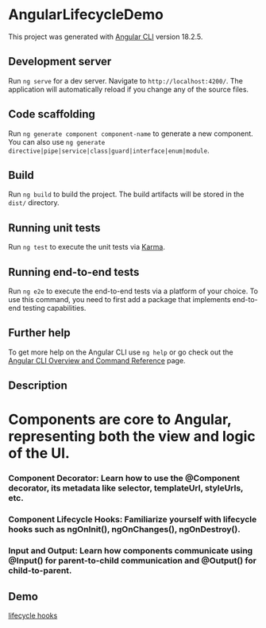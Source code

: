 # AngularLifecycleDemo

This project was generated with [Angular CLI](https://github.com/angular/angular-cli) version 18.2.5.

## Development server

Run `ng serve` for a dev server. Navigate to `http://localhost:4200/`. The application will automatically reload if you change any of the source files.

## Code scaffolding

Run `ng generate component component-name` to generate a new component. You can also use `ng generate directive|pipe|service|class|guard|interface|enum|module`.

## Build

Run `ng build` to build the project. The build artifacts will be stored in the `dist/` directory.

## Running unit tests

Run `ng test` to execute the unit tests via [Karma](https://karma-runner.github.io).

## Running end-to-end tests

Run `ng e2e` to execute the end-to-end tests via a platform of your choice. To use this command, you need to first add a package that implements end-to-end testing capabilities.

## Further help

To get more help on the Angular CLI use `ng help` or go check out the [Angular CLI Overview and Command Reference](https://angular.dev/tools/cli) page.
## Description 

# Components are core to Angular, representing both the view and logic of the UI.

 ### Component Decorator: Learn how to use the @Component decorator, its metadata like selector, templateUrl, styleUrls, etc.
  ### Component Lifecycle Hooks: Familiarize yourself with lifecycle hooks such as ngOnInit(), ngOnChanges(), ngOnDestroy().
### Input and Output: Learn how components communicate using @Input() for parent-to-child communication and @Output() for child-to-parent.

## Demo

[lifecycle hooks](https://github.com/walaazahranthedeveloper/angular-lifecycle-demo/blob/master/Screenshot%202024-09-19%20171719.png)
